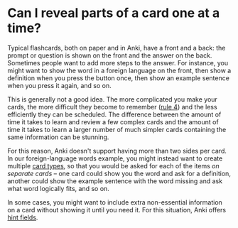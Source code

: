 # Can I reveal parts of a card one at a time?

Typical flashcards, both on paper and in Anki, have a front and a back: the prompt or question is shown on the front and the answer on the back. Sometimes people want to add more steps to the answer. For instance, you might want to show the word in a foreign language on the front, then show a definition when you press the button once, then show an example sentence when you press it again, and so on.

This is generally not a good idea. The more complicated you make your cards, the more difficult they become to remember ([rule 4](http://www.supermemo.com/articles/20rules.htm)) and the less efficiently they can be scheduled. The difference between the amount of time it takes to learn and review a few complex cards and the amount of time it takes to learn a larger number of much simpler cards containing the same information can be stunning.

For this reason, Anki doesn't support having more than two sides per card. In our foreign-language words example, you might instead want to create multiple [card types](https://docs.ankiweb.net/templates/intro.html), so that you would be asked for each of the items *on separate cards* – one card could show you the word and ask for a definition, another could show the example sentence with the word missing and ask what word logically fits, and so on.

In some cases, you might want to include extra non-essential information on a card without showing it until you need it. For this situation, Anki offers [hint fields](https://docs.ankiweb.net/templates/fields.html#hint-fields).
